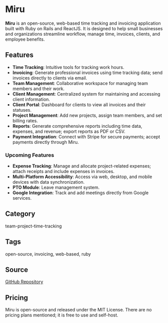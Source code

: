 # Miru

**Miru** is an open-source, web-based time tracking and invoicing application built with Ruby on Rails and ReactJS. It is designed to help small businesses and organizations streamline workflow, manage time, invoices, clients, and employee benefits.

## Features
- **Time Tracking**: Intuitive tools for tracking work hours.
- **Invoicing**: Generate professional invoices using time tracking data; send invoices directly to clients via email.
- **Team Management**: Collaborative workspace for managing team members and their work.
- **Client Management**: Centralized system for maintaining and accessing client information.
- **Client Portal**: Dashboard for clients to view all invoices and their statuses.
- **Project Management**: Add new projects, assign team members, and set billing rates.
- **Reports**: Generate comprehensive reports including time data, expenses, and revenue; export reports as PDF or CSV.
- **Payment Integration**: Connect with Stripe for secure payments; accept payments directly through Miru.

### Upcoming Features
- **Expense Tracking**: Manage and allocate project-related expenses; attach receipts and include expenses in invoices.
- **Multi-Platform Accessibility**: Access via web, desktop, and mobile devices with data synchronization.
- **PTO Module**: Leave management system.
- **Google Integration**: Track and add meetings directly from Google services.

## Category
team-project-time-tracking

## Tags
open-source, invoicing, web-based, ruby

## Source
[GitHub Repository](https://github.com/saeloun/miru-web)

## Pricing
Miru is open-source and released under the MIT License. There are no pricing plans mentioned; it is free to use and self-host.